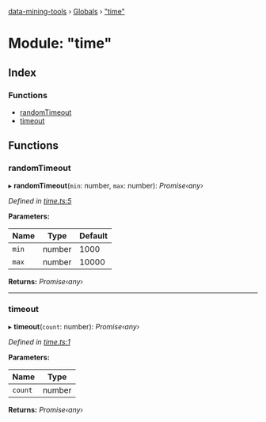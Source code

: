 [data-mining-tools](../README.md) › [Globals](../globals.md) › ["time"](_time_.md)

# Module: "time"

## Index

### Functions

* [randomTimeout](_time_.md#randomtimeout)
* [timeout](_time_.md#timeout)

## Functions

###  randomTimeout

▸ **randomTimeout**(`min`: number, `max`: number): *Promise‹any›*

*Defined in [time.ts:5](https://github.com/tewen/data-mining-tools/blob/2c01072/src/lib/time.ts#L5)*

**Parameters:**

Name | Type | Default |
------ | ------ | ------ |
`min` | number | 1000 |
`max` | number | 10000 |

**Returns:** *Promise‹any›*

___

###  timeout

▸ **timeout**(`count`: number): *Promise‹any›*

*Defined in [time.ts:1](https://github.com/tewen/data-mining-tools/blob/2c01072/src/lib/time.ts#L1)*

**Parameters:**

Name | Type |
------ | ------ |
`count` | number |

**Returns:** *Promise‹any›*
